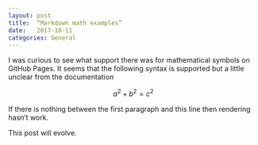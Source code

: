 ```yaml
---
layout: post
title:  “Markdown math examples”
date:   2017-10-11
categories: General
---
```


I was curious to see what support there was for mathematical symbols on GitHub Pages.  It seems that the following syntax is supported but a little unclear from the documentation

$$a^2 + b^2 = c^2$$

If there is nothing between the first paragraph and this line then rendering hasn’t work.

This post will evolve.
